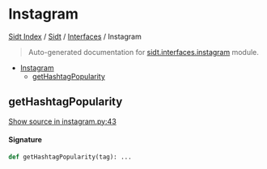 # Instagram

[Sidt Index](../../README.md#sidt-index) / [Sidt](../index.md#sidt) / [Interfaces](./index.md#interfaces) / Instagram

> Auto-generated documentation for [sidt.interfaces.instagram](../../../sidt/interfaces/instagram.py) module.

- [Instagram](#instagram)
  - [getHashtagPopularity](#gethashtagpopularity)

## getHashtagPopularity

[Show source in instagram.py:43](../../../sidt/interfaces/instagram.py#L43)

#### Signature

```python
def getHashtagPopularity(tag): ...
```